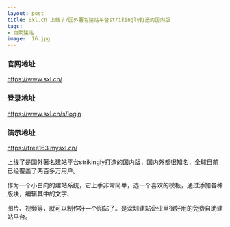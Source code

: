 ```yaml
---
layout: post
title: Sxl.cn 上线了/国外著名建站平台strikingly打造的国内版
tags:
- 自助建站
image:  16.jpg
---
```



### 官网地址
https://www.sxl.cn/

### 登录地址
https://www.sxl.cn/s/login

### 演示地址
https://free163.mysxl.cn/

上线了是国外著名建站平台strikingly打造的国内版，国内外都很知名，全球目前已经覆盖了两百多万用户。

作为一个小白向的建站系统，它上手非常简单，选一个喜欢的模板，通过添加各种版块，编辑其中的文字、

图片、视频等，就可以制作好一个网站了。是深圳建站企业里很好用的免费自助建站平台。
